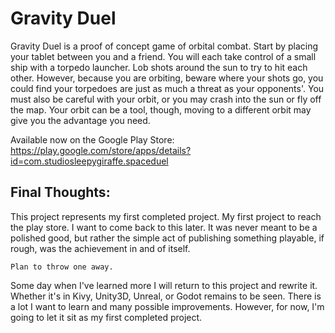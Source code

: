 # Gravity Duel 

Gravity Duel is a proof of concept game of orbital combat. Start by placing your tablet between you and a friend. You will each take control of a small ship with a torpedo launcher. Lob shots around the sun to try to hit each other. However, because you are orbiting, beware where your shots go, you could find your torpedoes are just as much a threat as your opponents'.  You must also be careful with your orbit, or you may crash into the sun or fly off the map. Your orbit can be a tool, though, moving to a different orbit may give you the advantage you need.

Available now on the Google Play Store: https://play.google.com/store/apps/details?id=com.studiosleepygiraffe.spaceduel

## Final Thoughts:

This project represents my first completed project. My first project to reach the play store. I want to come back to this later. It was never meant to be a polished good, but rather the simple act of publishing something playable, if rough, was the achievement in and of itself.

    Plan to throw one away.

Some day when I've learned more I will return to this project and rewrite it. Whether it's in Kivy, Unity3D, Unreal, or Godot remains to be seen. There is a lot I want to learn and many possible improvements. However, for now, I'm going to let it sit as my first completed project.

